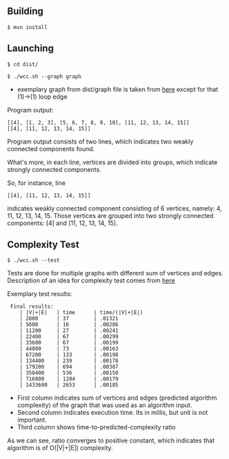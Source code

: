 ## Building

`$ mvn install`

## Launching

`$ cd dist/`

`$ ./wcc.sh --graph graph`

* exemplary graph from dist/graph file is taken from [here](https://www.greatandlittle.com/studios/public/blowup-images/Dart/.directed_graph_sccs_m.jpg) except for that (1)->(1) loop edge

Program output:
```
[[4], [1, 2, 3], [5, 6, 7, 8, 9, 10], [11, 12, 13, 14, 15]]
[[4], [11, 12, 13, 14, 15]]
```
Program output consists of two lines, which indicates two weakly connected components found.

What's more, in each line, vertices are divided into groups, which indicate strongly connected components.

So, for instance, line
```
[[4], [11, 12, 13, 14, 15]]
```
indicates weakly connected component consisting of 6 vertices, namely: 4, 11, 12, 13, 14, 15.
Those vertices are grouped into two strongly connected components: [4] and [11, 12, 13, 14, 15].

## Complexity Test

`$ ./wcc.sh --test`

Tests are done for multiple graphs with different sum of vertices and edges. Description of an idea for complexity test comes from [here](http://stackoverflow.com/a/3983413)

Exemplary test results:
```
 Final results:
	| |V|+|E|   | time      | time/(|V|+|E|)
	| 2800      | 37        | .01321
	| 5600      | 16        | .00286
	| 11200     | 27        | .00241
	| 22400     | 67        | .00299
	| 33600     | 67        | .00199
	| 44800     | 73        | .00163
	| 67200     | 133       | .00198
	| 134400    | 239       | .00178
	| 179200    | 694       | .00387
	| 358400    | 536       | .00150
	| 716800    | 1284      | .00179
	| 1433600   | 2653      | .00185
```
* First column indicates sum of vertices and edges (predicted algorithm complexity) of the graph that was used as an algorithm input.
* Second column indicates execution time. Its in millis, but unit is not important.
* Third column shows time-to-predicted-complexity ratio

As we can see, ratio converges to positive constant, which indicates that algorithm is of O(|V|+|E|) complexity.